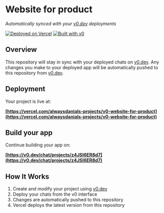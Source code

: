 # Website for product

*Automatically synced with your [v0.dev](https://v0.dev) deployments*

[![Deployed on Vercel](https://img.shields.io/badge/Deployed%20on-Vercel-black?style=for-the-badge&logo=vercel)](https://vercel.com/alwaysdanials-projects/v0-website-for-product)
[![Built with v0](https://img.shields.io/badge/Built%20with-v0.dev-black?style=for-the-badge)](https://v0.dev/chat/projects/z4JSI6ER8d7)

## Overview

This repository will stay in sync with your deployed chats on [v0.dev](https://v0.dev).
Any changes you make to your deployed app will be automatically pushed to this repository from [v0.dev](https://v0.dev).

## Deployment

Your project is live at:

**[https://vercel.com/alwaysdanials-projects/v0-website-for-product](https://vercel.com/alwaysdanials-projects/v0-website-for-product)**

## Build your app

Continue building your app on:

**[https://v0.dev/chat/projects/z4JSI6ER8d7](https://v0.dev/chat/projects/z4JSI6ER8d7)**

## How It Works

1. Create and modify your project using [v0.dev](https://v0.dev)
2. Deploy your chats from the v0 interface
3. Changes are automatically pushed to this repository
4. Vercel deploys the latest version from this repository